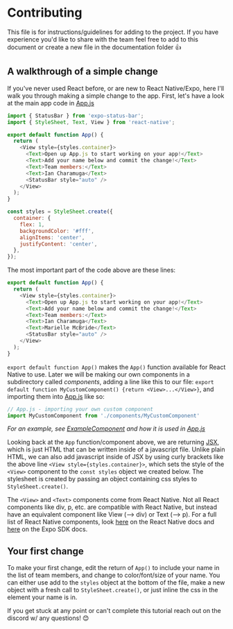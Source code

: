 # Contributing
This file is for instructions/guidelines for adding to the project. If you have experience you'd like to share with the team feel free to add to this document or create a new file in the documentation folder 👍

## A walkthrough of a simple change
If you've never used React before, or are new to React Native/Expo, here I'll walk you through making a simple change to the app. First, let's have a look at the main app code in [App.js](../project-healthcare-react-app/App.js)

```js
import { StatusBar } from 'expo-status-bar';
import { StyleSheet, Text, View } from 'react-native';

export default function App() {
  return (
    <View style={styles.container}>
      <Text>Open up App.js to start working on your app!</Text>
      <Text>Add your name below and commit the change!</Text>
      <Text>Team members:</Text>
      <Text>Ian Charamuga</Text>
      <StatusBar style="auto" />
    </View>
  );
}

const styles = StyleSheet.create({
  container: {
    flex: 1,
    backgroundColor: '#fff',
    alignItems: 'center',
    justifyContent: 'center',
  },
});
```
The most important part of the code above are these lines:
```js
export default function App() {
  return (
    <View style={styles.container}>
      <Text>Open up App.js to start working on your app!</Text>
      <Text>Add your name below and commit the change!</Text>
      <Text>Team members:</Text>
      <Text>Ian Charamuga</Text>
      <Text>Marielle McBride</Text>
      <StatusBar style="auto" />
    </View>
  );
}
```
```export default function App()``` makes the ```App()``` function available for React Native to use. Later we will be making our own components in a subdirectory called *components*, adding a line like this to our file: ```export default function MyCustomComponent() {return <View>...</View>}```, and importing them into [App.js](../project-healthcare-react-app/App.js) like so:
```js
// App.js - importing your own custom component
import MyCustomComponent from './components/MyCustomComponent'
```
*For an example, see [ExampleComponent](../project-healthcare-react-app/components/ExampleComponent.js) and how it is used in [App.js](../project-healthcare-react-app/App.js)*

Looking back at the ```App``` function/component above, we are returning [JSX](https://react.dev/learn/writing-markup-with-jsx), which is just HTML that can be written inside of a javascript file. Unlike plain HTML, we can also add javascript inside of JSX by using curly brackets like the above line ```<View style={styles.container}>```, which sets the style of the ```<View>``` component to the ```const styles``` object we created below. The stylesheet is created by passing an object containing css styles to ```StyleSheet.create()```.

The ```<View>``` and ```<Text>``` components come from React Native. Not all React components like div, p, etc. are compatible with React Native, but instead have an equivalent component like View (--> div) or Text (--> p). For a full list of React Native components, look [here](https://reactnative.dev/docs/components-and-apis) on the React Native docs and [here](https://docs.expo.dev/versions/latest/) on the Expo SDK docs.

## Your first change
To make your first change, edit the return of ```App()``` to include your name in the list of team members, and change to color/font/size of your name. You can either use add to the ```styles``` object at the bottom of the file, make a new object with a fresh call to ```StyleSheet.create()```, or just inline the css in the element your name is in.

If you get stuck at any point or can't complete this tutorial reach out on the discord w/ any questions! 😊